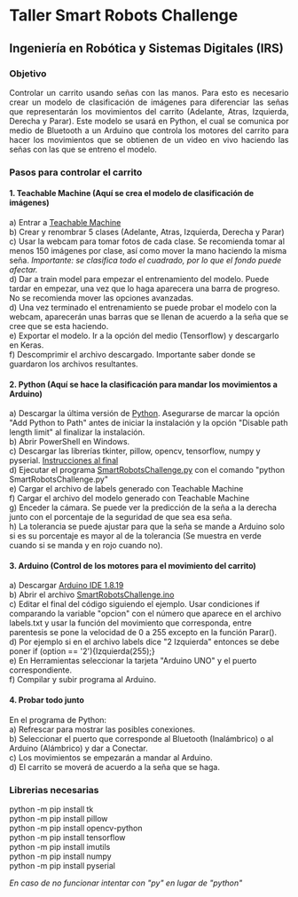 # Taller Smart Robots Challenge  
## Ingeniería en Robótica y Sistemas Digitales (IRS)  

### Objetivo  
<p align="justify"> Controlar un carrito usando señas con las manos. Para esto es necesario crear un modelo de clasificación de imágenes para diferenciar las señas que representarán los movimientos del carrito (Adelante, Atras, Izquierda, Derecha y Parar). Este modelo se usará en Python, el cual se comunica por medio de Bluetooth a un Arduino que controla los motores del carrito para hacer los movimientos que se obtienen de un video en vivo haciendo las señas con las que se entreno el modelo. </p>

### Pasos para controlar el carrito  
#### 1. Teachable Machine (Aquí se crea el modelo de clasificación de imágenes)  
 a) Entrar a <a href="https://teachablemachine.withgoogle.com/train/image" target="_blank">Teachable Machine</a>  
 b) Crear y renombrar 5 clases (Adelante, Atras, Izquierda, Derecha y Parar)  
 c) Usar la webcam para tomar fotos de cada clase. Se recomienda tomar al menos 150 imágenes por clase, así como mover la mano haciendo la misma seña.  *Importante: se clasifica todo el cuadrado, por lo que el fondo puede afectar.*  
 d) Dar a train model para empezar el entrenamiento del modelo. Puede tardar en empezar, una vez que lo haga aparecera una barra de progreso. No se  recomienda mover las opciones avanzadas.  
 d) Una vez terminado el entrenamiento se puede probar el modelo con la webcam, aparecerán unas barras que se llenan de acuerdo a la seña que se cree  que se esta haciendo.  
 e) Exportar el modelo. Ir a la opción del medio (Tensorflow) y descargarlo en Keras.  
 f) Descomprimir el archivo descargado. Importante saber donde se guardaron los archivos resultantes.  
 
#### 2. Python (Aquí se hace la clasificación para mandar los movimientos a Arduino)  
 a) Descargar la última versión de <a href="https://www.python.org/downloads/" target="_blank"> Python</a>. Asegurarse de marcar la opción "Add Python to  Path" antes de iniciar la instalación y la opción "Disable path length limit" al finalizar la instalación.  
 b) Abrir PowerShell en Windows.  
 c) Descargar las librerías tkinter, pillow, opencv, tensorflow, numpy y pyserial. [Instrucciones al final](#librerias-necesarias)  
 d) Ejecutar el programa [SmartRobotsChallenge.py](SmartRobotsChallenge.py) con el comando "python SmartRobotsChallenge.py"  
 e) Cargar el archivo de labels generado con Teachable Machine  
 f) Cargar el archivo del modelo generado con Teachable Machine  
 g) Enceder la cámara. Se puede ver la predicción de la seña a la derecha junto con el porcentaje de la seguridad de que sea esa seña.  
 h) La tolerancia se puede ajustar para que la seña se mande a Arduino solo si es su porcentaje es mayor al de la tolerancia (Se muestra en verde  cuando si se manda y en rojo cuando no).  


#### 3. Arduino (Control de los motores para el movimiento del carrito)  
 a) Descargar <a href="https://www.arduino.cc/en/software" target="_blank">Arduino IDE 1.8.19</a>  
 b) Abrir el archivo [SmartRobotsChallenge.ino](SmartRobotsChallenge/SmartRobotsChallenge.ino)  
 c) Editar el final del código siguiendo el ejemplo. Usar condiciones if comparando la variable "opcion" con el número que aparece en el archivo labels.txt y usar la función del movimiento que corresponda, entre parentesis se pone la velocidad de 0 a 255 excepto en la función Parar().  
 d) Por ejemplo si en el archivo labels dice "2 Izquierda" entonces se debe poner if (option == '2'){Izquierda(255);}  
 e) En Herramientas seleccionar la tarjeta "Arduino UNO" y el puerto correspondiente.  
 f) Compilar y subir programa al Arduino.  
 
#### 4. Probar todo junto  
 En el programa de Python:  
 a) Refrescar para mostrar las posibles conexiones.  
 b) Seleccionar el puerto que corresponde al Bluetooth (Inalámbrico) o al Arduino (Alámbrico) y dar a Conectar.  
 c) Los movimientos se empezarán a mandar al Arduino.  
 d) El carrito se moverá de acuerdo a la seña que se haga.  

### Librerias necesarias  
python -m pip install tk  
python -m pip install pillow  
python -m pip install opencv-python  
python -m pip install tensorflow  
python -m pip install imutils  
python -m pip install numpy  
python -m pip install pyserial  

*En caso de no funcionar intentar con "py" en lugar de "python"*
